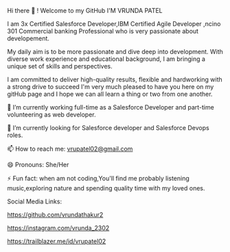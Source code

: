 
Hi there 👋 !  Welcome to my GitHub
I'M VRUNDA PATEL

I am 3x Certified Salesforce  Developer,IBM Certified Agile Developer ,ncino 301 Commercial banking Professional who is very passionate about  developement.

My daily aim is to be more passionate and dive deep into development. With diverse work experience and educational background, I am bringing a unique set of skills and perspectives. 

I am committed to deliver high-quality results, flexible and hardworking with a strong drive to succeed I'm very much pleased to have you here on my gitHub page and I hope we can all learn a thing or two from one another.

🔭 I’m currently working full-time as a Salesforce Developer and part-time volunteering as web developer.

👯 I’m currently looking for Salesforce developer and Salesforce Devops roles.

📫 How to reach me: vrupatel02@gmail.com

😄 Pronouns: She/Her

⚡ Fun fact: when am not coding,You'll find me  probably listening music,exploring nature and spending quality time with my loved ones.

Social Media Links:

https://github.com/vrundathakur2

https://instagram.com/vrunda_2302

https://trailblazer.me/id/vrupatel02


